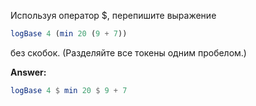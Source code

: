 Используя оператор $, перепишите выражение

```haskell
logBase 4 (min 20 (9 + 7))
```
без скобок. (Разделяйте все токены одним пробелом.)

**Answer:**

```haskell
logBase 4 $ min 20 $ 9 + 7
```
